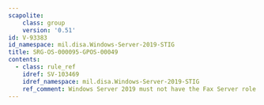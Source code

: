 ```yaml
---
scapolite:
    class: group
    version: '0.51'
id: V-93383
id_namespace: mil.disa.Windows-Server-2019-STIG
title: SRG-OS-000095-GPOS-00049
contents:
  - class: rule_ref
    idref: SV-103469
    idref_namespace: mil.disa.Windows-Server-2019-STIG
    ref_comment: Windows Server 2019 must not have the Fax Server role insta ...
---
```


